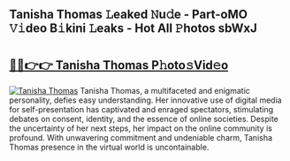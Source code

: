 ## Tanisha Thomas 𝙻eaked 𝙽u𝚍e - Part-oMO 𝚅𝚒deo B𝚒kini 𝙻eaks - Hot All 𝙿hotos sbWxJ

# <h2><a href="http://ld1aqu.urlbe.top/?page=Tanisha+Thomas">🔗🔗👉👉 Tanisha Thomas P𝚑oto𝚜Vid𝚎o</a></h2>

[![Tanisha Thomas](https://i.imgur.com/eBuTRDB.gif)](http://ld1aqu.urlbe.top/?page=Tanisha+Thomas)
Tanisha Thomas, a multifaceted and enigmatic personality, defies easy understanding. Her innovative use of digital media for self-presentation has captivated and enraged spectators, stimulating debates on consent, identity, and the essence of online societies. Despite the uncertainty of her next steps, her impact on the online community is profound. With unwavering commitment and undeniable charm, Tanisha Thomas presence in the virtual world is uncontainable.
